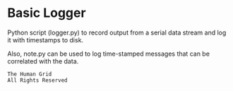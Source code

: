 
Basic Logger
============

Python script (logger.py) to record output from a serial data stream and log it with timestamps to disk.

Also, note.py can be used to log time-stamped messages that can be correlated with the data.















	The Human Grid
	All Rights Reserved
